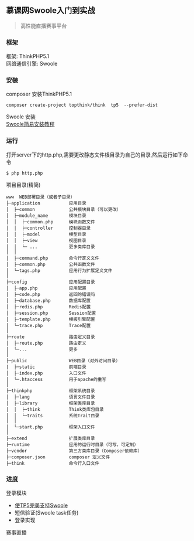 ## 慕课网Swoole入门到实战

> 高性能直播赛事平台  

### 框架

框架: ThinkPHP5.1  
网络通信引擎: Swoole  

### 安装  

composer 安装ThinkPHP5.1

```
composer create-project topthink/think  tp5  --prefer-dist

```

Swoole 安装  
[Swoole简易安装教程](https://joewt.com/2018/04/13/swoole-install/)  


### 运行

打开server下的http.php,需要更改静态文件根目录为自己的目录,然后运行如下命令

```
$ php http.php
```



项目目录(精简)

~~~
www  WEB部署目录（或者子目录）
├─application           应用目录
│  ├─common             公共模块目录（可以更改）
│  ├─module_name        模块目录
│  │  ├─common.php      模块函数文件
│  │  ├─controller      控制器目录
│  │  ├─model           模型目录
│  │  ├─view            视图目录
│  │  └─ ...            更多类库目录
│  │
│  ├─command.php        命令行定义文件
│  ├─common.php         公共函数文件
│  └─tags.php           应用行为扩展定义文件
│
├─config                应用配置目录
│  ├─app.php            应用配置
│  ├─code.php           返回的错误吗
│  ├─database.php       数据库配置
│  ├─redis.php          Redis配置
│  ├─session.php        Session配置
│  ├─template.php       模板引擎配置
│  └─trace.php          Trace配置
│
├─route                 路由定义目录
│  ├─route.php          路由定义
│  └─...                更多
│
├─public                WEB目录（对外访问目录）
|  ├─static             前端目录
│  ├─index.php          入口文件
│  └─.htaccess          用于apache的重写
│
├─thinkphp              框架系统目录
│  ├─lang               语言文件目录
│  ├─library            框架类库目录
│  │  ├─think           Think类库包目录
│  │  └─traits          系统Trait目录
│  │
│  └─start.php          框架入口文件
│
├─extend                扩展类库目录
├─runtime               应用的运行时目录（可写，可定制）
├─vendor                第三方类库目录（Composer依赖库）
├─composer.json         composer 定义文件
├─think                 命令行入口文件
~~~


### 进度

登录模块  
* [使TP5完美支持Swoole](https://joewt.com/2018/06/20/thinkphpMeetsSwoole/)
* 短信验证(Swoole task任务)
* 登录实现

赛事直播
